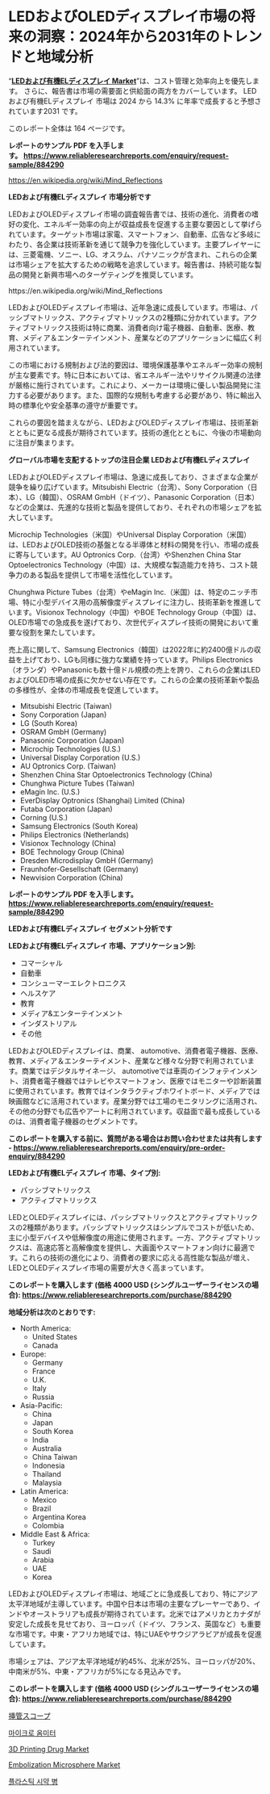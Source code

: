<p><h1>LEDおよびOLEDディスプレイ市場の将来の洞察：2024年から2031年のトレンドと地域分析</h1></p><p>&ldquo;<strong><a href="https://www.reliableresearchreports.com/led-and-oled-display-r884290">LEDおよび有機ELディスプレイ Market</a></strong>&rdquo;は、コスト管理と効率向上を優先します。 さらに、報告書は市場の需要面と供給面の両方をカバーしています。 LEDおよび有機ELディスプレイ 市場は 2024 から 14.3% に年率で成長すると予想されています2031 です。</p>
<p>このレポート全体は 164 ページです。</p>
<p><strong>レポートのサンプル PDF を入手します。&nbsp;<a href="https://www.reliableresearchreports.com/enquiry/request-sample/884290">https://www.reliableresearchreports.com/enquiry/request-sample/884290</a></strong></p>
<p><a href="https://en.wikipedia.org/wiki/Mind_Reflections">https://en.wikipedia.org/wiki/Mind_Reflections</a></p>
<p><strong>LEDおよび有機ELディスプレイ 市場分析です</strong></p>
<p><p>LEDおよびOLEDディスプレイ市場の調査報告書では、技術の進化、消費者の嗜好の変化、エネルギー効率の向上が収益成長を促進する主要な要因として挙げられています。ターゲット市場は家電、スマートフォン、自動車、広告など多岐にわたり、各企業は技術革新を通じて競争力を強化しています。主要プレイヤーには、三菱電機、ソニー、LG、オスラム、パナソニックが含まれ、これらの企業は市場シェアを拡大するための戦略を追求しています。報告書は、持続可能な製品の開発と新興市場へのターゲティングを推奨しています。</p></p>
<p>https://en.wikipedia.org/wiki/Mind_Reflections</p>
<p><p>LEDおよびOLEDディスプレイ市場は、近年急速に成長しています。市場は、パッシブマトリックス、アクティブマトリックスの2種類に分かれています。アクティブマトリックス技術は特に商業、消費者向け電子機器、自動車、医療、教育、メディア＆エンターテインメント、産業などのアプリケーションに幅広く利用されています。</p><p>この市場における規制および法的要因は、環境保護基準やエネルギー効率の規制が主な要素です。特に日本においては、省エネルギー法やリサイクル関連の法律が厳格に施行されています。これにより、メーカーは環境に優しい製品開発に注力する必要があります。また、国際的な規制も考慮する必要があり、特に輸出入時の標準化や安全基準の遵守が重要です。</p><p>これらの要因を踏まえながら、LEDおよびOLEDディスプレイ市場は、技術革新とともに更なる成長が期待されています。技術の進化とともに、今後の市場動向に注目が集まります。</p></p>
<p><strong>グローバル市場を支配するトップの注目企業 LEDおよび有機ELディスプレイ</strong></p>
<p><p>LEDおよびOLEDディスプレイ市場は、急速に成長しており、さまざまな企業が競争を繰り広げています。Mitsubishi Electric（台湾）、Sony Corporation（日本）、LG（韓国）、OSRAM GmbH（ドイツ）、Panasonic Corporation（日本）などの企業は、先進的な技術と製品を提供しており、それぞれの市場シェアを拡大しています。</p><p>Microchip Technologies（米国）やUniversal Display Corporation（米国）は、LEDおよびOLED技術の基盤となる半導体と材料の開発を行い、市場の成長に寄与しています。AU Optronics Corp.（台湾）やShenzhen China Star Optoelectronics Technology（中国）は、大規模な製造能力を持ち、コスト競争力のある製品を提供して市場を活性化しています。</p><p>Chunghwa Picture Tubes（台湾）やeMagin Inc.（米国）は、特定のニッチ市場、特に小型デバイス用の高解像度ディスプレイに注力し、技術革新を推進しています。Visionox Technology（中国）やBOE Technology Group（中国）は、OLED市場での急成長を遂げており、次世代ディスプレイ技術の開発において重要な役割を果たしています。</p><p>売上高に関して、Samsung Electronics（韓国）は2022年に約2400億ドルの収益を上げており、LGも同様に強力な業績を持っています。Philips Electronics（オランダ）やPanasonicも数十億ドル規模の売上を誇り、これらの企業はLEDおよびOLED市場の成長に欠かせない存在です。これらの企業の技術革新や製品の多様性が、全体の市場成長を促進しています。</p></p>
<p><ul><li>Mitsubishi Electric (Taiwan)</li><li>Sony Corporation (Japan)</li><li>LG (South Korea)</li><li>OSRAM GmbH (Germany)</li><li>Panasonic Corporation (Japan)</li><li>Microchip Technologies (U.S.)</li><li>Universal Display Corporation (U.S.)</li><li>AU Optronics Corp. (Taiwan)</li><li>Shenzhen China Star Optoelectronics Technology (China)</li><li>Chunghwa Picture Tubes (Taiwan)</li><li>eMagin Inc. (U.S.)</li><li>EverDisplay Optronics (Shanghai) Limited (China)</li><li>Futaba Corporation (Japan)</li><li>Corning (U.S.)</li><li>Samsung Electronics (South Korea)</li><li>Philips Electronics (Netherlands)</li><li>Visionox Technology (China)</li><li>BOE Technology Group (China)</li><li>Dresden Microdisplay GmbH (Germany)</li><li>Fraunhofer-Gesellschaft (Germany)</li><li>Newvision Corporation (China)</li></ul></p>
<p><strong>レポートのサンプル PDF を入手します。 <a href="https://www.reliableresearchreports.com/enquiry/request-sample/884290">https://www.reliableresearchreports.com/enquiry/request-sample/884290</a></strong></p>
<p><strong>LEDおよび有機ELディスプレイ セグメント分析です</strong></p>
<p><strong>LEDおよび有機ELディスプレイ 市場、アプリケーション別:</strong></p>
<p><ul><li>コマーシャル</li><li>自動車</li><li>コンシューマーエレクトロニクス</li><li>ヘルスケア</li><li>教育</li><li>メディア&エンターテインメント</li><li>インダストリアル</li><li>その他</li></ul></p>
<p><p>LEDおよびOLEDディスプレイは、商業、 automotive、消費者電子機器、医療、教育、メディア＆エンターテイメント、産業など様々な分野で利用されています。商業ではデジタルサイネージ、 automotiveでは車両のインフォテインメント、消費者電子機器ではテレビやスマートフォン、医療ではモニターや診断装置に使用されています。教育ではインタラクティブホワイトボード、メディアでは映画館などに活用されています。産業分野では工場のモニタリングに活用され、その他の分野でも広告やアートに利用されています。収益面で最も成長しているのは、消費者電子機器のセグメントです。</p></p>
<p><strong>このレポートを購入する前に、質問がある場合はお問い合わせまたは共有します - <a href="https://www.reliableresearchreports.com/enquiry/pre-order-enquiry/884290">https://www.reliableresearchreports.com/enquiry/pre-order-enquiry/884290</a></strong></p>
<p><strong>LEDおよび有機ELディスプレイ 市場、タイプ別:</strong></p>
<p><ul><li>パッシブマトリックス</li><li>アクティブマトリックス</li></ul></p>
<p><p>LEDとOLEDディスプレイには、パッシブマトリックスとアクティブマトリックスの2種類があります。パッシブマトリックスはシンプルでコストが低いため、主に小型デバイスや低解像度の用途に使用されます。一方、アクティブマトリックスは、高速応答と高解像度を提供し、大画面やスマートフォン向けに最適です。これらの技術の進化により、消費者の要求に応える高性能な製品が増え、LEDとOLEDディスプレイ市場の需要が大きく高まっています。</p></p>
<p><strong>このレポートを購入します (価格 4000 USD (シングルユーザーライセンスの場合): <a href="https://www.reliableresearchreports.com/purchase/884290">https://www.reliableresearchreports.com/purchase/884290</a></strong></p>
<p><strong>地域分析は次のとおりです:</strong></p>
<p><ul>
    <li>
        North America:
        <ul>
            <li>United States</li>
            <li>Canada</li>
        </ul>
    </li>
    <li>
        Europe:
        <ul>
            <li>Germany</li>
            <li>France</li>
            <li>U.K.</li>
            <li>Italy</li>
            <li>Russia</li>
        </ul>
    </li>
    <li>
        Asia-Pacific:
        <ul>
            <li>China</li>
            <li>Japan</li>
            <li>South Korea</li>
            <li>India</li>
            <li>Australia</li>
            <li>China Taiwan</li>
            <li>Indonesia</li>
            <li>Thailand</li>
            <li>Malaysia</li>
        </ul>
    </li>
    <li>
        Latin America:
        <ul>
            <li>Mexico</li>
            <li>Brazil</li>
            <li>Argentina Korea</li>
            <li>Colombia</li>
        </ul>
    </li>
    <li>
        Middle East & Africa:
        <ul>
            <li>Turkey</li>
            <li>Saudi</li>
            <li>Arabia</li>
            <li>UAE</li>
            <li>Korea</li>
        </ul>
    </li>
    </ul></p>
<p><p>LEDおよびOLEDディスプレイ市場は、地域ごとに急成長しており、特にアジア太平洋地域が主導しています。中国や日本は市場の主要なプレーヤーであり、インドやオーストラリアも成長が期待されています。北米ではアメリカとカナダが安定した成長を見せており、ヨーロッパ（ドイツ、フランス、英国など）も重要な市場です。中東・アフリカ地域では、特にUAEやサウジアラビアが成長を促進しています。</p><p>市場シェアは、アジア太平洋地域が約45%、北米が25%、ヨーロッパが20%、中南米が5%、中東・アフリカが5%になる見込みです。</p></p>
<p><strong>このレポートを購入します (価格 4000 USD (シングルユーザーライセンスの場合): <a href="https://www.reliableresearchreports.com/purchase/884290">https://www.reliableresearchreports.com/purchase/884290</a></strong></p>
<p><p><a href="https://github.com/mohamedbakry57/Market-Research-Report-List-6/blob/main/42148281287.md">挿管スコープ</a></p><p><a href="https://medium.com/@conradkirrlin76575/%EB%A7%88%EC%9D%B4%ED%81%AC%EB%A1%9C-%EC%98%B4%EB%AF%B8%ED%84%B0-%EC%8B%9C%EC%9E%A5-2024%EB%85%84%EB%B6%80%ED%84%B0-2031%EB%85%84%EA%B9%8C%EC%A7%80%EC%9D%98-%EA%B8%80%EB%A1%9C%EB%B2%8C-%EC%8B%9C%EC%9E%A5-%ED%86%B5%EC%B0%B0%EB%A0%A5-%EB%B0%8F-%ED%8C%90%EB%A7%A4-%EC%B6%94%EC%84%B8-03477e5e1b17">마이크로 옴미터</a></p><p><a href="https://medium.com/@elizbethsmithb20/global-3d-printing-drug-market-trends-analysis-and-future-growth-prospects-2024-2031-0b5ac45f5209">3D Printing Drug Market</a></p><p><a href="https://issuu.com/reportprime-2/docs/embolization-microsphere-market-siz_23789c18fbdbde">Embolization Microsphere Market</a></p><p><a href="https://medium.com/@conradkirrlin76575/%EA%B8%80%EB%A1%9C%EB%B2%8C-%ED%94%8C%EB%9D%BC%EC%8A%A4%ED%8B%B1-%EC%8B%9C%EC%95%BD-%EB%B3%91-%EC%82%B0%EC%97%85-%EC%9C%A0%ED%98%95-%EC%9D%91%EC%9A%A9-%EC%8B%9C%EC%9E%A5-%EC%B0%B8%EC%97%AC%EC%9E%90-%EC%A7%80%EC%97%AD-%EC%84%B1%EC%9E%A5-%EB%B6%84%EC%84%9D-%EB%B0%8F-%EB%AF%B8%EB%9E%98-%EC%8B%9C%EB%82%98%EB%A6%AC%EC%98%A4-2024-2031-43ea3793ab14">플라스틱 시약 병</a></p></p>
